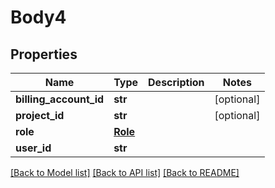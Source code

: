 # Body4

## Properties
Name | Type | Description | Notes
------------ | ------------- | ------------- | -------------
**billing_account_id** | **str** |  | [optional] 
**project_id** | **str** |  | [optional] 
**role** | [**Role**](Role.md) |  | 
**user_id** | **str** |  | 

[[Back to Model list]](../README.md#documentation-for-models) [[Back to API list]](../README.md#documentation-for-api-endpoints) [[Back to README]](../README.md)


